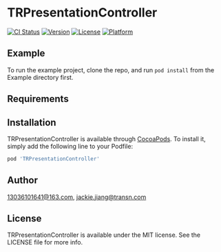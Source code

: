 # TRPresentationController

[![CI Status](http://img.shields.io/travis/13036101641@163.com/TRPresentationController.svg?style=flat)](https://travis-ci.org/13036101641@163.com/TRPresentationController)
[![Version](https://img.shields.io/cocoapods/v/TRPresentationController.svg?style=flat)](http://cocoapods.org/pods/TRPresentationController)
[![License](https://img.shields.io/cocoapods/l/TRPresentationController.svg?style=flat)](http://cocoapods.org/pods/TRPresentationController)
[![Platform](https://img.shields.io/cocoapods/p/TRPresentationController.svg?style=flat)](http://cocoapods.org/pods/TRPresentationController)

## Example

To run the example project, clone the repo, and run `pod install` from the Example directory first.

## Requirements

## Installation

TRPresentationController is available through [CocoaPods](http://cocoapods.org). To install
it, simply add the following line to your Podfile:

```ruby
pod 'TRPresentationController'
```

## Author

13036101641@163.com, jackie.jiang@transn.com

## License

TRPresentationController is available under the MIT license. See the LICENSE file for more info.
